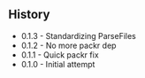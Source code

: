## History ##

* 0.1.3 - Standardizing ParseFiles
* 0.1.2 - No more packr dep
* 0.1.1 - Quick packr fix
* 0.1.0 - Initial attempt
